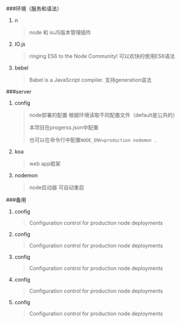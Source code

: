 ###环境（服务和语法）
1. n 

	>node 和 ioJS版本管理插件
2. IO.js  

	>ringing ES6 to the Node Community! 可以欢快的使用ES6语法
3. bebel 

	>Babel is a JavaScript compiler. 支持generation语法
	
###server
1. config 

	>node部署的配置   根据环境读取不同配置文件（default是公共的）
	>
	>本项目在progerss.json中配置 
	>
	>也可以在命令行中配置`NODE_ENV=production nodemon .`   
2. koa 

	>web app框架
3. nodemon 

	>node启动器 可自动重启

###备用

1. config 

	>Configuration control for production node deployments
1. config 

	>Configuration control for production node deployments
1. config 

	>Configuration control for production node deployments
1. config 

	>Configuration control for production node deployments
1. config 

	>Configuration control for production node deployments